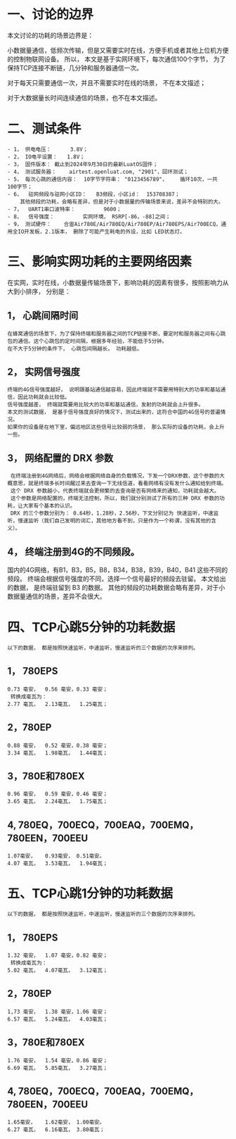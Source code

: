 # 一、讨论的边界

   本文讨论的功耗的场景边界是：

   小数据量通信，低频次传输，但是又需要实时在线，方便手机或者其他上位机方便的控制物联网设备。
   所以， 本文是基于实网环境下，每次通信100个字节， 为了保持TCP连接不断链，几分钟和服务器通信一次。
   

   对于每天只需要通信一次，并且不需要实时在线的场景， 不在本文描述；

   对于大数据量长时间连续通信的场景，也不在本文描述。



# 二、测试条件

    - 1， 供电电压：      3.8V；
    - 2， IO电平设置：   1.8V；
    - 3， 固件版本： 截止到2024年9月30日的最新LuatOS固件；
    - 4， 测试服务器：    airtest.openluat.com, "2901"，回环测试；
    - 5， 每次心跳的通信内容：  10字节字符串： "0123456789"，    循环10次，一共 100字节；
    - 6，  驻网频段与驻网小区ID：   B3频段，小区id：  153708387；
        其他频段的功耗，会略有差异，但是对于小数据量的传输场景来说，差异不会特别的大。
    - 7，  UART1串口波特率：         9600；
    - 8，  信号强度：         实网环境， RSRP[-86，-88]之间；
    - 9， 测试硬件：    合宙Air780E/Air780EQ/Air780EP/Air780EPS/Air700ECQ，通用全IO开发板，2.1版本， 删除了可能产生耗电的外设，比如 LED状态灯。
 

# 三、影响实网功耗的主要网络因素

在实网，实时在线，小数据量传输场景下，影响功耗的因素有很多，按照影响力从大到小排序， 分别是：

## 1，  心跳间隔时间
    在蜂窝通信的场景下，为了保持终端和服务器之间的TCP链接不断，要定时和服务器之间有心跳包的通信。这个心跳包的定时间隔，根据多年经验，不能低于5分钟。
    在不大于5分钟的条件下， 心跳包间隔越长， 功耗越低。
## 2， 实网信号强度
    终端的4G信号强度越好， 说明跟基站通信越容易，因此终端就不需要用特别大的功率和基站通信，因此功耗就会比较低。
    信号强度越差， 终端就需要用比较大的功率和基站通信，发射的功耗就会上升很多。
    本文的测试数据， 是基于信号强度良好的情况下，测试出来的，这符合中国的4G信号的普遍情况。
    如果你的设备是在地下室，偏远地区这些信号比较弱的场景， 那么实际的设备的功耗，会上升一些。
## 3， 网络配置的 DRX 参数
     在终端注册到4G网络后，网络会根据网络自身的负载情况，下发一个DRX参数，这个参数的大概意思，就是终端多长时间醒过来去查询一下无线信道，看看网络有没有发什么通知给到终端。
     这个 DRX 参数越小，代表终端就会更频繁的去查询是否有网络来的通知，功耗就会越大。
     这个参数是网络配置的，终端无法控制，所以，我们就分别测试了所有的三种 DRX 参数的功耗，让大家有个基本的认识。
     DRX 的三个参数分别为： 0.64秒，1.28秒，2.56秒，下文分别记为 快速监听，中速监听，慢速监听（我们自己发明的词汇，其他地方看不到，只是作为一个称谓，没有其他的含义）。
## 4， 终端注册到4G的不同频段。
   国内的4G网络，有B1，B3，B5，B8，B34，B38，B39，B40，B41 这些不同的频段。 终端会根据信号强度的不同，选择一个信号最好的频段去驻留。
   本文给出的数据， 是终端驻留到 B3 的数据。
   其他的频段的功耗数据会略有差异，对于小数据量通信的场景，差异不会很大。


# 四、TCP心跳5分钟的功耗数据

    以下的数据， 都是按照快速监听，中速监听，慢速监听的三个数据的次序来排列。

## 1， 780EPS
    0.73 毫安，  0.56 毫安，0.33 毫安；
     转换成毫瓦为：
    2.77 毫瓦，  2.13毫瓦，  1.25毫瓦；

## 2，780EP
    0.88 毫安，  0.52 毫安，0.38 毫安；
    3.34 毫瓦，  1.98毫瓦，  1.44毫瓦；

## 3，780E和780EX
    0.96 毫安，  0.59 毫安，0.46 毫安；
    3.65 毫瓦，  2.24毫瓦，  1.75毫瓦；

## 4,  780EQ，700ECQ，700EAQ，700EMQ，780EEN，700EEU
    1.07毫安，   0.93毫安， 0.51毫安。
    4.07 毫瓦，  3.53毫瓦，  1.94毫瓦；



# 五、TCP心跳1分钟的功耗数据
    以下的数据， 都是按照快速监听，中速监听，慢速监听的三个数据的次序来排列。

## 1， 780EPS
    1.32 毫安，  1.07 毫安，0.82 毫安；
     转换成毫瓦为：
    5.02 毫瓦，  4.07毫瓦，  3.12毫瓦；

## 2，780EP
    1,73 毫安，  1.38 毫安，1.06 毫安；
    6.57 毫瓦，  5.24毫瓦，  4.03毫瓦；

## 3，780E和780EX
    1.76 毫安，  1.54 毫安，0.86 毫安；
    6.69 毫瓦，  5.85毫瓦，  3.27毫瓦；

## 4,  780EQ，700ECQ，700EAQ，700EMQ，780EEN，700EEU
    1.65毫安，   1.62毫安， 1.00毫安。
    6.27 毫瓦，  6.16毫瓦， 3.80毫瓦；


